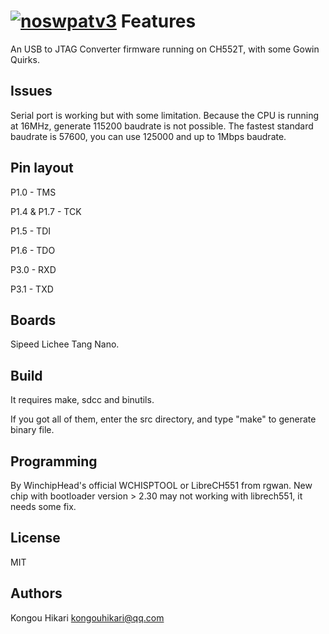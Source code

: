[![noswpatv3](http://zoobab.wdfiles.com/local--files/start/noupcv3.jpg)](https://ffii.org/donate-now-to-save-europe-from-software-patents-says-ffii/)
Features
======

An USB to JTAG Converter firmware running on CH552T, with some Gowin Quirks.

Issues
--------------

Serial port is working but with some limitation. Because the CPU is running at 16MHz, generate 115200 baudrate is not possible. The fastest standard baudrate is 57600, you can use 125000 and up to 1Mbps baudrate.

Pin layout
--------------

P1.0 - TMS

P1.4 & P1.7 - TCK

P1.5 - TDI

P1.6 - TDO

P3.0 - RXD

P3.1 - TXD


Boards
--------------

Sipeed Lichee Tang Nano.

Build
--------------

It requires make, sdcc and binutils.

If you got all of them, enter the src directory, and type "make" to generate binary file.

Programming
--------------

By WinchipHead's official WCHISPTOOL or LibreCH551 from rgwan. New chip with bootloader version > 2.30 may not working with librech551, it needs some fix.

License
--------------

MIT

Authors
--------------

Kongou Hikari <kongouhikari@qq.com>


